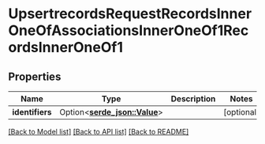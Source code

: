 # UpsertrecordsRequestRecordsInnerOneOfAssociationsInnerOneOf1RecordsInnerOneOf1

## Properties

Name | Type | Description | Notes
------------ | ------------- | ------------- | -------------
**identifiers** | Option<[**serde_json::Value**](.md)> |  | [optional]

[[Back to Model list]](../README.md#documentation-for-models) [[Back to API list]](../README.md#documentation-for-api-endpoints) [[Back to README]](../README.md)


